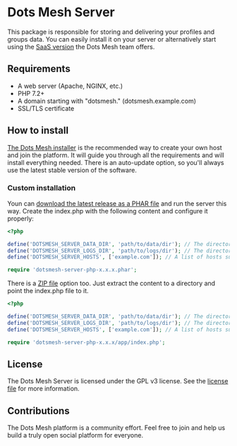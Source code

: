# Dots Mesh Server

This package is responsible for storing and delivering your profiles and groups data. You can easily install it on your server or alternatively start using the [SaaS version](https://hosting.dotsmesh.com/) the Dots Mesh team offers.

## Requirements
- A web server (Apache, NGINX, etc.)
- PHP 7.2+
- A domain starting with "dotsmesh." (dotsmesh.example.com)
- SSL/TLS certificate

## How to install

[The Dots Mesh installer](https://about.dotsmesh.com/self-host/) is the recommended way to create your own host and join the platform. It will guide you through all the requirements and will install everything needed. There is an auto-update option, so you'll always use the latest stable version of the software.

### Custom installation

Youn can [download the latest release as a PHAR file](https://github.com/dotsmesh/dotsmesh-server-php/releases) and run the server this way. Create the index.php with the following content and configure it properly:
```php
<?php

define('DOTSMESH_SERVER_DATA_DIR', 'path/to/data/dir'); // The directory where the data will be stored.
define('DOTSMESH_SERVER_LOGS_DIR', 'path/to/logs/dir'); // The directory where the logs will be stored.
define('DOTSMESH_SERVER_HOSTS', ['example.com']); // A list of hosts supported by the server.

require 'dotsmesh-server-php-x.x.x.phar';
```

There is a [ZIP file](https://github.com/dotsmesh/dotsmesh-server-php/releases) option too. Just extract the content to a directory and point the index.php file to it.
```php
<?php

define('DOTSMESH_SERVER_DATA_DIR', 'path/to/data/dir'); // The directory where the data will be stored.
define('DOTSMESH_SERVER_LOGS_DIR', 'path/to/logs/dir'); // The directory where the logs will be stored.
define('DOTSMESH_SERVER_HOSTS', ['example.com']); // A list of hosts supported by the server.

require 'dotsmesh-server-php-x.x.x/app/index.php';
```

## License

The Dots Mesh Server is licensed under the GPL v3 license. See the [license file](https://github.com/dotsmesh/dotsmesh-server-php/blob/master/LICENSE) for more information.

## Contributions

The Dots Mesh platform is a community effort. Feel free to join and help us build a truly open social platform for everyone.
